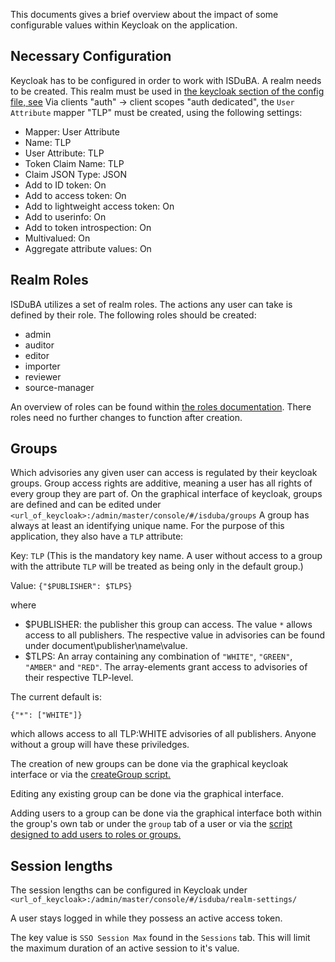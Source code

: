 <!--
 This file is Free Software under the Apache-2.0 License
 without warranty, see README.md and LICENSES/Apache-2.0.txt for details.

 SPDX-License-Identifier: Apache-2.0

 SPDX-FileCopyrightText: 2024 German Federal Office for Information Security (BSI) <https://www.bsi.bund.de>
 Software-Engineering: 2024 Intevation GmbH <https://intevation.de>
-->

This documents gives a brief overview about the impact of some configurable values within Keycloak on the application.

## Necessary Configuration

Keycloak has to be configured in order to work with ISDuBA.
A realm needs to be created. This realm must be used in [the keycloak section of the config file, see](https://github.com/ISDuBA/ISDuBA/blob/main/docs/isdubad-config.md#-section-keycloak-keycloak.)
Via clients "auth" -> client scopes "auth dedicated", the  `User Attribute` mapper "TLP" must be created, using
the following settings:

 * Mapper: User Attribute
 * Name: TLP
 * User Attribute: TLP
 * Token Claim Name: TLP
 * Claim JSON Type: JSON
 * Add to ID token: On
 * Add to access token: On
 * Add to lightweight access token: On
 * Add to userinfo: On
 * Add to token introspection: On
 * Multivalued: On
 * Aggregate attribute values: On
 
## Realm Roles

ISDuBA utilizes a set of realm roles. The actions any user can take is defined by their role. The following roles
should be created:

 * admin
 * auditor
 * editor
 * importer
 * reviewer
 * source-manager

An overview of roles can be found within [the roles documentation](./roles.md).
There roles need no further changes to function after creation.

## Groups
Which advisories any given user can access is regulated by their keycloak groups. Group access rights are additive, meaning a user has all rights of every group they are part of.
On the graphical interface of keycloak, groups are defined and can be edited under ```<url_of_keycloak>:/admin/master/console/#/isduba/groups```
A group has always at least an identifying unique name. For the purpose of this application, they also have a ```TLP``` attribute:

Key: ```TLP``` (This is the mandatory key name. A user without access to a group with the attribute ```TLP``` will be treated as being only in the default group.)

Value: ```{"$PUBLISHER": $TLPS}```

where

 - $PUBLISHER: the publisher this group can access. The value ```*``` allows access to all publishers. The respective value in advisories can be found under document\publisher\name\value. 
 - $TLPS: An array containing any combination of ```"WHITE"```, ```"GREEN"```, ```"AMBER"``` and ```"RED"```. The array-elements grant access to advisories of their respective TLP-level.

The current default is:

```{"*": ["WHITE"]}```

which allows access to all TLP:WHITE advisories of all publishers. Anyone without a group will have these priviledges.

The creation of new groups can be done via the graphical keycloak interface or via the [createGroup script.](./scripts/keycloak/createGroup.sh)

Editing any existing group can be done via the graphical interface.

Adding users to a group can be done via the graphical interface both within the group's own tab or under the ```group``` tab of a user
or via the [script designed to add users to roles or groups.](./scripts/keycloak/assignUserToRoleAndGroup.sh)

## Session lengths

The session lengths can be configured
in Keycloak under ```<url_of_keycloak>:/admin/master/console/#/isduba/realm-settings/```

A user stays logged in while they possess an active access token.

The key value is ```SSO Session Max``` found in the ```Sessions``` tab. This will limit the maximum duration of an active session to it's value. 
